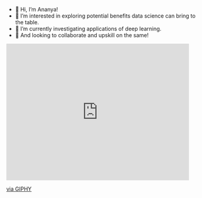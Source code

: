 - 👋 Hi, I’m Ananya!
- 👀 I’m interested in exploring potential benefits data science can bring to the table.
- 🌱 I’m currently investigating applications of deep learning.
- 💞️ And looking to collaborate and upskill on the same!

<!---
ayswami/ayswami is a ✨ special ✨ repository because its `README.md` (this file) appears on your GitHub profile.
You can click the Preview link to take a look at your changes.
--->
<iframe src="https://giphy.com/embed/5k5vZwRFZR5aZeniqb" width="480" height="360" frameBorder="0" class="giphy-embed" allowFullScreen></iframe><p><a href="https://giphy.com/gifs/content-jasper-ai-5k5vZwRFZR5aZeniqb">via GIPHY</a></p>

